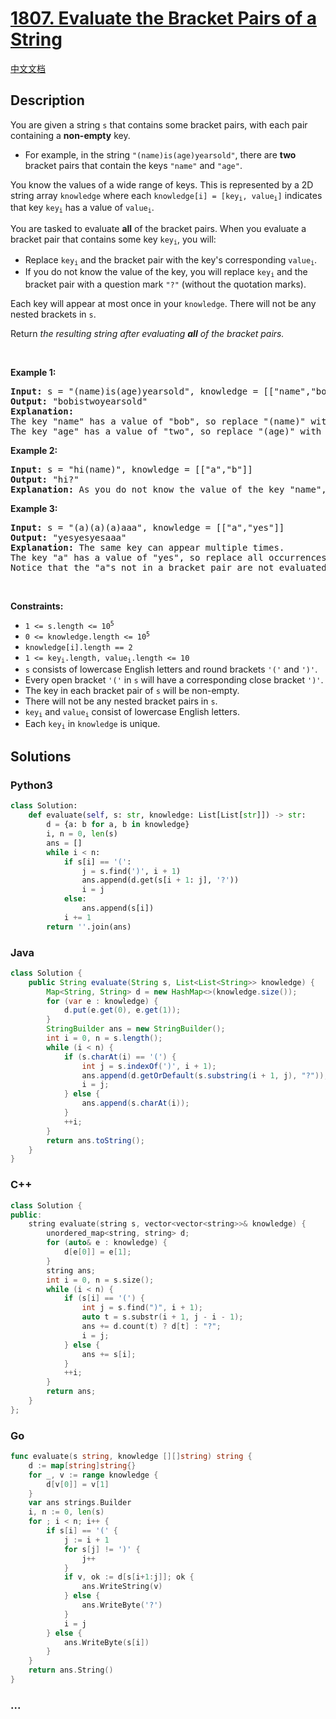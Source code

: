 # [1807. Evaluate the Bracket Pairs of a String](https://leetcode.com/problems/evaluate-the-bracket-pairs-of-a-string)

[中文文档](/solution/1800-1899/1807.Evaluate%20the%20Bracket%20Pairs%20of%20a%20String/README.md)

## Description

<p>You are given a string <code>s</code> that contains some bracket pairs, with each pair containing a <strong>non-empty</strong> key.</p>

<ul>
	<li>For example, in the string <code>&quot;(name)is(age)yearsold&quot;</code>, there are <strong>two</strong> bracket pairs that contain the keys <code>&quot;name&quot;</code> and <code>&quot;age&quot;</code>.</li>
</ul>

<p>You know the values of a wide range of keys. This is represented by a 2D string array <code>knowledge</code> where each <code>knowledge[i] = [key<sub>i</sub>, value<sub>i</sub>]</code> indicates that key <code>key<sub>i</sub></code> has a value of <code>value<sub>i</sub></code>.</p>

<p>You are tasked to evaluate <strong>all</strong> of the bracket pairs. When you evaluate a bracket pair that contains some key <code>key<sub>i</sub></code>, you will:</p>

<ul>
	<li>Replace <code>key<sub>i</sub></code> and the bracket pair with the key&#39;s corresponding <code>value<sub>i</sub></code>.</li>
	<li>If you do not know the value of the key, you will replace <code>key<sub>i</sub></code> and the bracket pair with a question mark <code>&quot;?&quot;</code> (without the quotation marks).</li>
</ul>

<p>Each key will appear at most once in your <code>knowledge</code>. There will not be any nested brackets in <code>s</code>.</p>

<p>Return <em>the resulting string after evaluating <strong>all</strong> of the bracket pairs.</em></p>

<p>&nbsp;</p>
<p><strong class="example">Example 1:</strong></p>

<pre>
<strong>Input:</strong> s = &quot;(name)is(age)yearsold&quot;, knowledge = [[&quot;name&quot;,&quot;bob&quot;],[&quot;age&quot;,&quot;two&quot;]]
<strong>Output:</strong> &quot;bobistwoyearsold&quot;
<strong>Explanation:</strong>
The key &quot;name&quot; has a value of &quot;bob&quot;, so replace &quot;(name)&quot; with &quot;bob&quot;.
The key &quot;age&quot; has a value of &quot;two&quot;, so replace &quot;(age)&quot; with &quot;two&quot;.
</pre>

<p><strong class="example">Example 2:</strong></p>

<pre>
<strong>Input:</strong> s = &quot;hi(name)&quot;, knowledge = [[&quot;a&quot;,&quot;b&quot;]]
<strong>Output:</strong> &quot;hi?&quot;
<strong>Explanation:</strong> As you do not know the value of the key &quot;name&quot;, replace &quot;(name)&quot; with &quot;?&quot;.
</pre>

<p><strong class="example">Example 3:</strong></p>

<pre>
<strong>Input:</strong> s = &quot;(a)(a)(a)aaa&quot;, knowledge = [[&quot;a&quot;,&quot;yes&quot;]]
<strong>Output:</strong> &quot;yesyesyesaaa&quot;
<strong>Explanation:</strong> The same key can appear multiple times.
The key &quot;a&quot; has a value of &quot;yes&quot;, so replace all occurrences of &quot;(a)&quot; with &quot;yes&quot;.
Notice that the &quot;a&quot;s not in a bracket pair are not evaluated.
</pre>

<p>&nbsp;</p>
<p><strong>Constraints:</strong></p>

<ul>
	<li><code>1 &lt;= s.length &lt;= 10<sup>5</sup></code></li>
	<li><code>0 &lt;= knowledge.length &lt;= 10<sup>5</sup></code></li>
	<li><code>knowledge[i].length == 2</code></li>
	<li><code>1 &lt;= key<sub>i</sub>.length, value<sub>i</sub>.length &lt;= 10</code></li>
	<li><code>s</code> consists of lowercase English letters and round brackets <code>&#39;(&#39;</code> and <code>&#39;)&#39;</code>.</li>
	<li>Every open bracket <code>&#39;(&#39;</code> in <code>s</code> will have a corresponding close bracket <code>&#39;)&#39;</code>.</li>
	<li>The key in each bracket pair of <code>s</code> will be non-empty.</li>
	<li>There will not be any nested bracket pairs in <code>s</code>.</li>
	<li><code>key<sub>i</sub></code> and <code>value<sub>i</sub></code> consist of lowercase English letters.</li>
	<li>Each <code>key<sub>i</sub></code> in <code>knowledge</code> is unique.</li>
</ul>

## Solutions

<!-- tabs:start -->

### **Python3**

```python
class Solution:
    def evaluate(self, s: str, knowledge: List[List[str]]) -> str:
        d = {a: b for a, b in knowledge}
        i, n = 0, len(s)
        ans = []
        while i < n:
            if s[i] == '(':
                j = s.find(')', i + 1)
                ans.append(d.get(s[i + 1: j], '?'))
                i = j
            else:
                ans.append(s[i])
            i += 1
        return ''.join(ans)
```

### **Java**

```java
class Solution {
    public String evaluate(String s, List<List<String>> knowledge) {
        Map<String, String> d = new HashMap<>(knowledge.size());
        for (var e : knowledge) {
            d.put(e.get(0), e.get(1));
        }
        StringBuilder ans = new StringBuilder();
        int i = 0, n = s.length();
        while (i < n) {
            if (s.charAt(i) == '(') {
                int j = s.indexOf(')', i + 1);
                ans.append(d.getOrDefault(s.substring(i + 1, j), "?"));
                i = j;
            } else {
                ans.append(s.charAt(i));
            }
            ++i;
        }
        return ans.toString();
    }
}
```

### **C++**

```cpp
class Solution {
public:
    string evaluate(string s, vector<vector<string>>& knowledge) {
        unordered_map<string, string> d;
        for (auto& e : knowledge) {
            d[e[0]] = e[1];
        }
        string ans;
        int i = 0, n = s.size();
        while (i < n) {
            if (s[i] == '(') {
                int j = s.find(")", i + 1);
                auto t = s.substr(i + 1, j - i - 1);
                ans += d.count(t) ? d[t] : "?";
                i = j;
            } else {
                ans += s[i];
            }
            ++i;
        }
        return ans;
    }
};
```

### **Go**

```go
func evaluate(s string, knowledge [][]string) string {
	d := map[string]string{}
	for _, v := range knowledge {
		d[v[0]] = v[1]
	}
	var ans strings.Builder
	i, n := 0, len(s)
	for ; i < n; i++ {
		if s[i] == '(' {
			j := i + 1
			for s[j] != ')' {
				j++
			}
			if v, ok := d[s[i+1:j]]; ok {
				ans.WriteString(v)
			} else {
				ans.WriteByte('?')
			}
			i = j
		} else {
			ans.WriteByte(s[i])
		}
	}
	return ans.String()
}
```

### **...**

```

```

<!-- tabs:end -->
